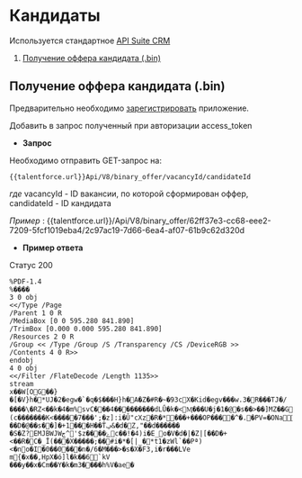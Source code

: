# Кандидаты

Используется стандартное [API Suite CRM](https://docs.suitecrm.com/developer/api/developer-setup-guide/)
1.  [Получение оффера кандидата (.bin)](#get_binary_offer)

<a name="get_binary_offer"></a>
## Получение оффера кандидата (.bin)

Предварительно необходимо [зарегистрировать](https://talentforce.ru/) приложение.

Добавить в запрос полученный при авторизации access_token

* **Запрос**

Необходимо отправить GET-запрос на:

`{{talentforce.url}}Api/V8/binary_offer/vacancyId/candidateId`

*где* vacancyId - ID вакансии, по которой сформирован оффер,  candidateId - ID кандидата

*Пример* : {{talentforce.url}}/Api/V8/binary_offer/62ff37e3-cc68-eee2-7209-5fcf1019eba4/2c97ac19-7d66-6ea4-af07-61b9c62d320d


* **Пример ответа**

Статус 200

```text
%PDF-1.4
%����
3 0 obj
<</Type /Page
/Parent 1 0 R
/MediaBox [0 0 595.280 841.890]
/TrimBox [0.000 0.000 595.280 841.890]
/Resources 2 0 R
/Group << /Type /Group /S /Transparency /CS /DeviceRGB >> 
/Contents 4 0 R>>
endobj
4 0 obj
<</Filter /FlateDecode /Length 1135>>
stream
x��W[OG��}�[�V}h�*UJ�2�egw�`�q�$���H}h�A�Z�#R�~�93cX�Kid�egv���w.3�R���TJ�/����\�RZ<��k�4�m%svC���4���������dLǗ�k�<Ӎ���U�j�1�@�s��>��]MZ��Gi�秝(c�������K<�����7���';�z]:i�Ǔ"cXz�R�*���+���OP����^�.�PV=�ONa>H�kU�J5ttB�\�#�-�.~;��:��Ztv:�Hy���F:�*���4�����*�K+��[I�{�XmMb�ng��x��=G����!��D�@��s��]�+1���H��Ťݡ&�d�Z,"��d������
�S�Z?EMJBWJWڄ^'$z����ۓc��!�4)i�E_o�V�d�|�Z|[��D�+<��R�C�_Ī(���X�����;��#i�*�[|_�*t1�zWl`��Pª)<�no�I�0��0���n�/6�M���>�s�X�F3,i�r���LVе	m{�x��,HpX�ό]l�k��6`kV
���y��x�Cm��Y�k�m3����h%V�ae�
```
